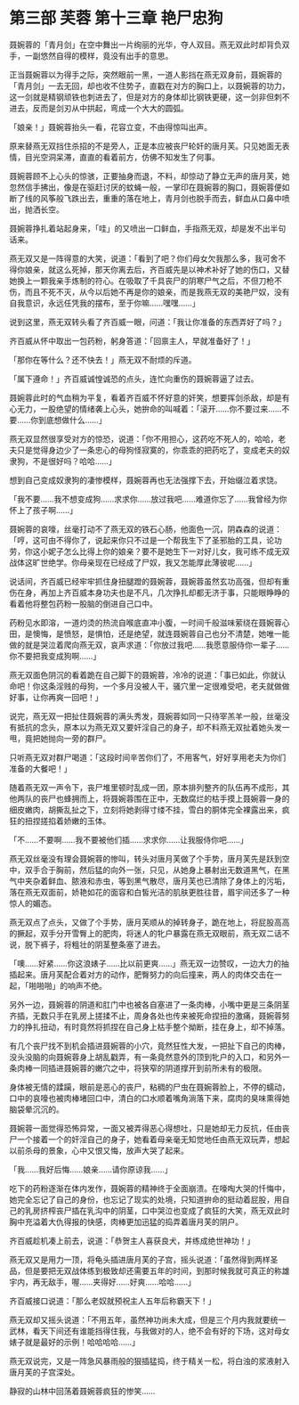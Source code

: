 # 第三部 芙蓉 第十三章 艳尸忠狗

聂婉蓉的「青月剑」在空中舞出一片绚丽的光华，夺人双目。燕无双此时却背负双手，一副悠然自得的模样，竟没有出手的意思。

正当聂婉蓉以为得手之际，突然眼前一黑，一道人影挡在燕无双身前，聂婉蓉的「青月剑」一去无回，却也收不住势子，直戳在对方的胸口上，以聂婉蓉的功力，这一剑就是精钢顽铁也刺进去了，但是对方的身体却比钢铁更硬，这一剑非但刺不进去，反而是剑刃从中拱起，弯成一个大大的圆弧。

「娘亲！」聂婉蓉抬头一看，花容立变，不由得惊叫出声。

原来替燕无双挡住杀招的不是旁人，正是本应被丧尸轮奸的唐月芙。只见她面无表情，目光空洞呆滞，直直的看着前方，仿佛不知发生了何事。

聂婉蓉顾不上心头的惊骇，正要抽身而退，不料，却惊动了静立无声的唐月芙，她忽然信手拂出，像是在驱赶讨厌的蚊蝇一般，一掌印在聂婉蓉的胸口，聂婉蓉便如断了线的风筝般飞跌出去，重重的落在地上，青月剑也脱手而去，鲜血从口鼻中喷出，抛洒长空。

聂婉蓉挣扎着站起身来，「哇」的又喷出一口鲜血，手指燕无双，却是发不出半句话来。

燕无双又是一阵得意的大笑，说道：「看到了吧？你们母女欠我那么多，我可舍不得你娘亲，就这么死掉，那天你离去后，齐百威先是以神术补好了她的伤口，又替她换上一颗我亲手炼制的符心。在吸取了千具丧尸的阴寒尸气之后，不但刀枪不伤，而且不死不灭，从今以后她不再是你的娘亲，而是我燕无双的美艳尸奴，没有自我意识，永远任凭我的摆布，至于你嘛……嘿嘿……」

说到这里，燕无双转头看了齐百威一眼，问道：「我让你准备的东西弄好了吗？」

齐百威从怀中取出一包药粉，躬身答道：「回禀主人，早就准备好了！」

「那你在等什么？还不快去！」燕无双不耐烦的斥道。

「属下遵命！」齐百威诚惶诚恐的点头，连忙向重伤的聂婉蓉逼了过去。

聂婉蓉此时的气血稍为平复，看着齐百威不怀好意的奸笑，想要挥剑杀敌，却是有心无力，一股绝望的情绪袭上心头，她拚命的叫喊着：「滚开……你不要过来……不要……你到底想做什么……」

燕无双显然很享受对方的惊恐，说道：「你不用担心，这药吃不死人的，哈哈，老夫只是觉得身边少了一条忠心的母狗怪寂寞的，你乖乖的把药吃了，变成老夫的奴隶狗，不是很好吗？哈哈……」

想到自己变成奴隶狗的凄惨模样，聂婉蓉再也无法强撑下去，开始缀泣着求饶。

「我不要……我不想变成狗……求求你……放过我吧……难道你忘了……我曾经为你怀上了孩子啊……」

聂婉蓉的哀嚎，丝毫打动不了燕无双的铁石心肠，他面色一沉，阴森森的说道：「哼，这可由不得你了，说起来你只不过是一个帮我生下了圣邪胎的工具，论功劳，你这小妮子怎么比得上你的娘亲？要不是她生下一对好儿女，我可练不成无双战体这旷世绝学。你母亲现在已经成了尸奴，我又怎能厚此薄彼呢……」

说话间，齐百威已经牢牢抓住身扭腿蹬的聂婉蓉，聂婉蓉虽然玄功高强，但却有重伤在身，再加上齐百威本身功夫也是不凡，几次挣扎却都无济于事，只能眼睁睁的看着他将整包药粉一股脑的倒进自己口中。

药粉见水即溶，一道灼烫的热流自喉底直冲小腹，一时间千般滋味萦绕在聂婉蓉心田，是懊悔，是愤怒，是惧怕，还是绝望，就连聂婉蓉自己也分不清楚，她唯一能做的就是哭泣着爬向燕无双，哀声求道：「你放过我吧……我愿意服侍你一辈子……你不要把我变成狗啊……」

燕无双面色阴沉的看着跪在自己脚下的聂婉蓉，冷冷的说道：「事已如此，你就认命吧！你这条淫贱的母狗，一个多月没被人干，骚穴里一定很难受吧，老夫就做做好事，让你再爽一回吧！」

说完，燕无双一把扯住聂婉蓉的满头秀发，聂婉蓉如同一只待宰羔羊一般，丝毫没有抵抗的念头，原本以为燕无双又要奸淫自己的身子，却不料燕无双扯着她头发一甩，竟把她抛向一旁的群尸。

只听燕无双对群尸喝道：「这段时间辛苦你们了，不用客气，好好享用老夫为你们准备的大餐吧！」

随着燕无双一声令下，丧尸堆里顿时乱成一团，原本排列整齐的队伍再不成形，其他两队的丧尸也蜂拥而上，将聂婉蓉围在正中，无数腐烂的枯手摸上聂婉蓉一身的细皮嫩肉，胡撕乱扯之下，立刻将她剥得寸缕不挂，雪白的胴体完全裸露出来，疯狂的扭捏搓掐着娇嫩的玉体。

「不……不要啊……我不要被他们插……求求你……让我服侍你吧……」

燕无双丝毫没有理会聂婉蓉的惨叫，转头对唐月芙做了个手势，唐月芙先是跃到空中，双手合于胸前，然后猛的向外一张，只见，从她身上暴射出无数道黑气，在黑气中夹杂着鲜血、脓液和赤虫，等到黑气散尽，唐月芙也已清除了身体上的污垢，落在燕无双面前，娇艳如花的面容和白皙光洁的肌肤更胜往昔，眉宇间还多了一种惊人的媚态。

燕无双点了点头，又做了个手势，唐月芙顺从的掉转身子，跪在地上，将屁股高高的撅起，双手分开雪臀上的肥肉，将迷人的牝户暴露在燕无双眼前，燕无双二话不说，脱下裤子，将粗壮的阴茎整条塞了进去。

「噢……好紧……你这浪婊子……比以前更爽……」燕无双一边赞叹，一边大力的抽插起来。唐月芙配合着对方的动作，肥臀努力的向后撞来，两人的肉体交击在一起，「啪啪啪」的响声不绝。

另外一边，聂婉蓉的阴道和肛门中也被各自塞进了一条肉棒，小嘴中更是三条阴茎齐插，无数只手在乳房上搓揉不止，周身各处也传来被死命捏扭的激痛，聂婉蓉努力的挣扎扭动，有时竟然将抓捏在自己身上枯手整个拗断，挂在身上，却不掉落。

有几个丧尸找不到机会插进聂婉蓉的小穴，竟然狂性大发，一把扯下自己的肉棒，没头没脑的向聂婉蓉身上胡乱戳弄，有一条竟然意外的顶到牝户的入口，和另外一条肉棒一同插进聂婉蓉的嫩穴之中，将狭窄的阴道撑开到前所未有的极限。

身体被无情的蹂躏，眼前是恶心的丧尸，粘稠的尸虫在聂婉蓉脸上，不停的蠕动，口中的哀嚎也被肉棒堵回口中，清白的口水顺着嘴角淌落下来，腐肉的臭味熏得她脑袋晕沉沉的。

聂婉蓉一面觉得恐怖异常，一面又被弄得恶心得想吐，只是她却无力反抗，任由丧尸一个接着一个的奸淫自己的身子，她看着母亲毫无知觉地任由燕无双玩弄，想起以前杀母的景象，心中又恨又悔，放声大哭了起来。

「我……我好后悔……娘亲……请你原谅我……」

吃下的药粉逐渐在体内发作，聂婉蓉的精神终于全面崩溃。在嚎啕大哭的忏悔中，她完全忘记了自己的身份，也忘记了现实的处境，只知道拚命的挺动着屁股，用自己的乳房挤榨丧尸插在乳沟中的阴茎，口中哭泣也变成了疯狂的大笑，燕无双此时胸中充溢着大仇得报的快感，肉棒更加迅猛的捣弄着唐月芙的阴户。

齐百威趁机凑上前去，说道：「恭贺主人喜获良犬，并练成绝世神功！」

燕无双又是用力一顶，将龟头插进唐月芙的子宫，摇头说道：「虽然得到两样圣品，但是要把无双战体练到极致却还需要五年的时间，到那时候我就可真正的称雄宇内，再无敌手，喔……夹得好……好爽……哈哈……」

齐百威接口说道：「那么老奴就预祝主人五年后称霸天下！」

燕无双却又摇头说道：「不用五年，虽然神功尚未大成，但是三个月内我就要统一武林，看天下间还有谁能挡得住我，与我做对的人，绝不会有好的下场，这对母女婊子就是最好的示例！哈哈哈哈……」

燕无双说完，又是一阵急风暴雨般的狠插猛捣，终于精关一松，将白浊的浆液射入唐月芙的子宫深处。

静寂的山林中回荡着聂婉蓉疯狂的惨笑……

